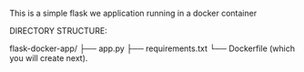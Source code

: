 This is a simple flask we application running in a docker container

DIRECTORY STRUCTURE:

flask-docker-app/
    ├── app.py
    ├── requirements.txt
    └── Dockerfile (which you will create next).

